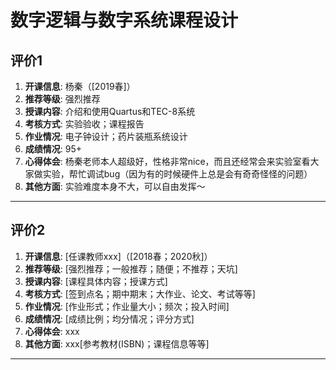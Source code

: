 # 数字逻辑与数字系统课程设计


## 评价1

1. **开课信息**: 杨秦（[2019春]）
2. **推荐等级**: 强烈推荐
3. **授课内容**: 介绍和使用Quartus和TEC-8系统
4. **考核方式**: 实验验收；课程报告
5. **作业情况**: 电子钟设计；药片装瓶系统设计
6. **成绩情况**: 95+
7. **心得体会**: 杨秦老师本人超级好，性格非常nice，而且还经常会来实验室看大家做实验，帮忙调试bug（因为有的时候硬件上总是会有奇奇怪怪的问题）
8. **其他方面**: 实验难度本身不大，可以自由发挥～

---

## 评价2

1. **开课信息**: [任课教师xxx]（[2018春；2020秋]）
2. **推荐等级**: [强烈推荐；一般推荐；随便；不推荐；天坑]
3. **授课内容**: [课程具体内容；授课方式]
4. **考核方式**: [签到点名；期中期末；大作业、论文、考试等等]
5. **作业情况**: [作业形式；作业量大小；频次；投入时间]
6. **成绩情况**: [成绩比例；均分情况；评分方式]
7. **心得体会**: xxx
8. **其他方面**: xxx[参考教材(ISBN)；课程信息等等]

---
